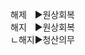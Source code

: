<link rel="stylesheet" href="../_res/darkmode.css">  


해제ㅤ▶<span class="r">원상회복</span>  
해지ㅤ▶<span class="t">원상회복</span>  
ㄴ해지▶<span class="r">청산의무</span>  



#


